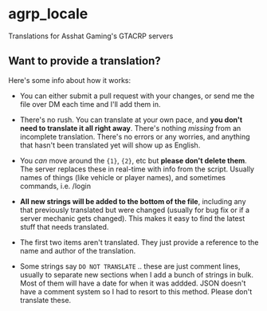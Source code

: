 # agrp_locale
Translations for Asshat Gaming's GTACRP servers

## Want to provide a translation?
Here's some info about how it works:
* You can either submit a pull request with your changes, or send me the file over DM each time and I'll add them in.

* There's no rush. You can translate at your own pace, and **you don't need to translate it all right away**. There's nothing *missing* from an incomplete translation. There's no errors or any worries, and anything that hasn't been translated yet will show up as English.

* You *can* move around the `{1}`, `{2}`, etc but **please don't delete them**. The server replaces these in real-time with info from the script. Usually names of things (like vehicle or player names), and sometimes commands, i.e. /login

* **All new strings will be added to the bottom of the file**, including any that previously translated but were changed (usually for bug fix or if a server mechanic gets changed). This makes it easy to find the latest stuff that needs translated.

* The first two items aren't translated. They just provide a reference to the name and author of the translation.

* Some strings say `DO NOT TRANSLATE` .. these are just comment lines, usually to separate new sections when I add a bunch of strings in bulk. Most of them will have a date for when it was addded. JSON doesn't have a comment system so I had to resort to this method. Please don't translate these.
